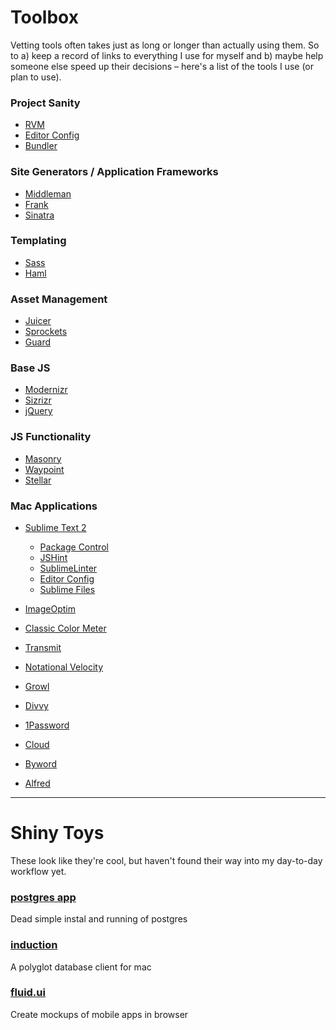 Toolbox
=======

Vetting tools often takes just as long or longer than actually using them. So to a) keep a record of links to everything I use for myself and b) maybe help someone else speed up their decisions – here's a list of the tools I use (or plan to use).

### Project Sanity
- [RVM](https://rvm.io)
- [Editor Config](https://github.com/editorconfig/)
- [Bundler](http://gembundler.com/)

### Site Generators / Application Frameworks
- [Middleman](http://beta.middleman.com)
- [Frank](https://github.com/blahed/frank)
- [Sinatra](http://www.sinatrarb.com/)

### Templating
- [Sass](http://sass-lang.com)
- [Haml](http://haml-lang.com)

### Asset Management
- [Juicer](http://cjohansen.no/en/ruby/juicer_a_css_and_javascript_packaging_tool/)
- [Sprockets](https://github.com/sstephenson/sprockets)
- [Guard](https://github.com/guard/guard/)

### Base JS
- [Modernizr](http://modernizr.com/)
- [Sizrizr](https://github.com/stevenosloan/Sizrizr)
- [jQuery](http://jquery.com/)

### JS Functionality
- [Masonry](http://masonry.desandro.com/)
- [Waypoint](https://github.com/imakewebthings/jquery-waypoints)
- [Stellar](http://markdalgleish.com/projects/stellar.js)

### Mac Applications
- [Sublime Text 2](http://www.sublimetext.com/)
  - [Package Control](http://wbond.net/sublime_packages/package_control)
  - [JSHint](https://github.com/uipoet/sublime-jshint)
  - [SublimeLinter](https://github.com/SublimeLinter/SublimeLinter)
  - [Editor Config](http://editorconfig.org/)
  - [Sublime Files](https://github.com/al63/SublimeFiles)

- [ImageOptim](http://imageoptim.com/)
- [Classic Color Meter](http://itunes.apple.com/us/app/classic-color-meter/id451640037?mt=12)
- [Transmit](http://panic.com/transmit/)
- [Notational Velocity](http://notational.net/)
- [Growl](http://growl.info/)
- [Divvy](http://mizage.com/divvy/)
- [1Password](https://agilebits.com/onepassword)
- [Cloud](http://getcloudapp.com/)
- [Byword](http://bywordapp.com/)
- [Alfred](http://www.alfredapp.com/)

---

# Shiny Toys
These look like they're cool, but haven't found their way into my day-to-day workflow yet.

### [postgres app](http://postgresapp.com/)
Dead simple instal and running of postgres

### [induction](http://inductionapp.com/)
A polyglot database client for mac

### [fluid.ui](https://www.fluidui.com)
Create mockups of mobile apps in browser



